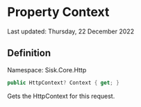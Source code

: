 # Property Context
Last updated: Thursday, 22 December 2022

## Definition
Namespace: Sisk.Core.Http

```csharp
public HttpContext? Context { get; }
```

Gets the HttpContext for this request.

